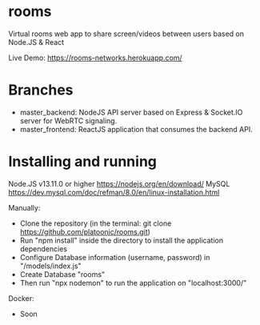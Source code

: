 # rooms
Virtual rooms web app to share screen/videos between users based on Node.JS &amp; React

Live Demo: https://rooms-networks.herokuapp.com/

# Branches
- master_backend: NodeJS API server based on Express & Socket.IO server for WebRTC signaling.
- master_frontend: ReactJS application that consumes the backend API.

# Installing and running
Node.JS v13.11.0 or higher
https://nodejs.org/en/download/
MySQL
https://dev.mysql.com/doc/refman/8.0/en/linux-installation.html

Manually: 
- Clone the repository (in the terminal: git clone https://github.com/platoonic/rooms.git)
- Run "npm install" inside the directory to install the application dependencies
- Configure Database information (username, password) in "/models/index.js"
- Create Database "rooms"
- Then run "npx nodemon" to run the application on "localhost:3000/"

Docker:
- Soon
